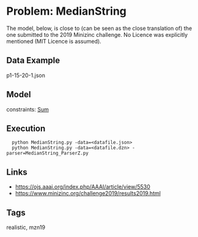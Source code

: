 # Problem: MedianString

The model, below, is close to (can be seen as the close translation of) the one submitted to the 2019 Minizinc challenge.
No Licence was explicitly mentioned (MIT Licence is assumed).

## Data Example
  p1-15-20-1.json

## Model
  constraints: [Sum](https://pycsp.org/documentation/constraints/Sum)

## Execution
```
  python MedianString.py -data=<datafile.json>
  python MedianString.py -data=<datafile.dzn> -parser=MedianString_ParserZ.py
```

## Links
  - https://ojs.aaai.org/index.php/AAAI/article/view/5530
  - https://www.minizinc.org/challenge2019/results2019.html

## Tags
  realistic, mzn19
